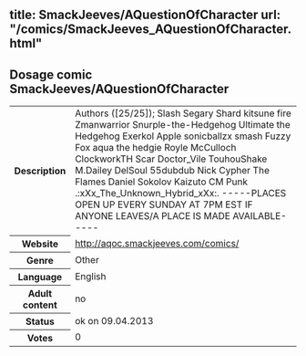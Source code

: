 title: SmackJeeves/AQuestionOfCharacter
url: "/comics/SmackJeeves_AQuestionOfCharacter.html"
---
Dosage comic SmackJeeves/AQuestionOfCharacter
-----------------------------------------

<table class="comicinfo">
<tr>
<th>Description</th><td>Authors ([25/25]); Slash Segary Shard kitsune fire Zmanwarrior Snurple-the-Hedgehog Ultimate the Hedgehog Exerkol Apple sonicballzx smash Fuzzy Fox aqua the hedgie Royle McCulloch ClockworkTH Scar Doctor_Vile TouhouShake M.Dailey DelSoul 55dubdub Nick Cypher The Flames Daniel Sokolov Kaizuto CM Punk .:xXx_The_Unknown_Hybrid_xXx:. -----PLACES OPEN UP EVERY SUNDAY AT 7PM EST IF ANYONE LEAVES/A PLACE IS MADE AVAILABLE-----</td>
</tr>
<tr>
<th>Website</th><td><a href="http://aqoc.smackjeeves.com/comics/">http://aqoc.smackjeeves.com/comics/</a></td>
</tr>
<tr>
<th>Genre</th><td>Other</td>
</tr>
<tr>
<th>Language</th><td>English</td>
</tr>
<tr>
<th>Adult content</th><td>no</td>
</tr>
<tr>
<th>Status</th><td>ok on 09.04.2013</td>
</tr>
<tr>
<th>Votes</th><td>0</div></td>
</tr>
</table>

